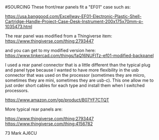 #SOURCING
These front/rear panels fit a "EF01" case such as:

https://usa.banggood.com/Excellway-EF01-Electronic-Plastic-Shell-Cartridge-Handle-Project-Case-Desk-Instrument-200x175x70mm-p-1035473.html

The rear panel was modified from a Thingiverse item:
https://www.thingiverse.com/thing:2793447

and you can get to my modified version here:
https://www.tinkercad.com/things/faQ16NUFITz-ef01-modified-backpanel

I used a rear panel connector that is a little different than the typical plug and panel type because I wanted to have more flexibility in the usb connector that was used on the processor (sometimes they are micro, sometimes they are mini, sometimes they are usb-c). This one allow me to just order short cables for each type and install them when I switched processors.

https://www.amazon.com/gp/product/B07YF7CTQT

More typical rear panels are:

https://www.thingiverse.com/thing:2793447
https://www.thingiverse.com/thing:4156782





73
Mark
AJ6CU
